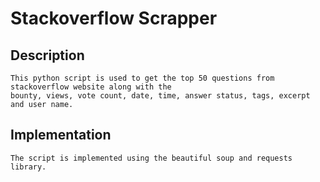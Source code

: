 # Stackoverflow Scrapper


## Description
    
    This python script is used to get the top 50 questions from stackoverflow website along with the 
    bounty, views, vote count, date, time, answer status, tags, excerpt and user name.

## Implementation
        
    The script is implemented using the beautiful soup and requests library.

    
